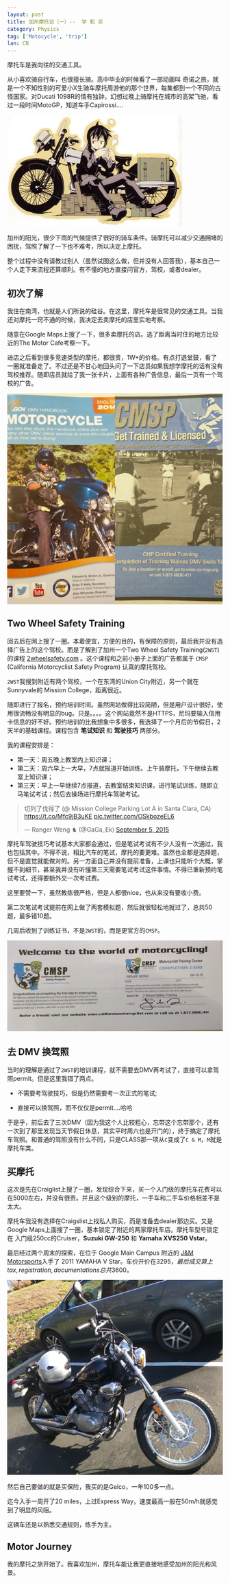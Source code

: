 ```yaml
---
layout: post
title: 加州摩托记（一）--  学 和 买
category: Physics
tag: ['Motocycle', 'trip']
lan: CN
---
```


摩托车是我向往的交通工具。

从小喜欢骑自行车，也很擅长骑。高中毕业的时候看了一部动画叫 奇诺之旅，就是一个不知性别的可爱小X生骑车摩托周游他的那个世界，每集都到一个不同的古怪国家。对Ducati 1098R的情有独钟，幻想过晚上骑摩托在城市的高架飞驰，看过一段时间MotoGP，知道车手Capirossi....

![Kino's Journey](/images/motor/Kino_and_Hermes.jpg)

加州的阳光，很少下雨的气候提供了很好的骑车条件。骑摩托可以减少交通拥堵的困扰，驾照了解了一下也不难考，所以决定上摩托。

<!--preview-->

整个过程中没有请教过别人（虽然试图这么做，但并没有人回答我），基本自己一个人走下来流程还算顺利。有不懂的地方直接问官方，驾校，或者dealer。

## 初次了解

我住在南湾，也就是人们所说的硅谷。在这里，摩托车是很常见的交通工具。当我还对摩托一窍不通的时候，我决定去卖摩托的店里实地考察。

随意在Google Maps上搜了一下，很多卖摩托的店。选了距离当时住的地方比较近的The Motor Cafe考察一下。

进店之后看到很多竞速类型的摩托，都很贵，1W+的价格。有点打退堂鼓，看了一圈就准备走了。不过还是不甘心地回头问了一下店员如果我想学摩托的话有没有驾校推荐。随即店员就给了我一张卡片，上面有各种广告信息，最后一页有一个驾校的广告。

![2014 CA.GOV DMV HANDBOOK MOTORCYCLE](/images/motor/2014_dmv_handbook.png)

## Two Wheel Safety Training

回去后在网上搜了一圈。本着便宜，方便的目的，有保障的原则，最后我并没有选择广告上的这个驾校。而是了解到了加州一个Two Wheel Safety Training(`2WST`) 的课程 [2wheelsafety.com](http://2wheelsafety.com) 。这个课程和之前小册子上面的广告都属于 `CMSP` (California Motorcyclist Safety Program) 认真的摩托驾校。

`2WST`我搜到附近有两个驾校，一个在东湾的Union City附近，另一个就在Sunnyvale的 Mission College，距离很近。

随即进行了报名，预约培训时间。虽然网站做得比较简陋，但是用户设计很好，使用很流畅没有明显的bug。只是。。。。这个网站竟然不是HTTPS，尼玛要输入信用卡信息的好不好。预约培训的比我想象中多很多，我选择了一个月后的节假日，2天半的基础课程。课程包含 __笔试知识__ 和 __驾驶技巧__ 两部分。

我的课程安排是：

* 第一天：周五晚上教室内上知识课；
* 第二天：周六早上一大早，7点就报道开始训练。上午骑摩托，下午继续去教室上知识课；
* 第三天：早上一早继续7点报道，去教室结束知识课，进行笔试训练，随即立马笔试考试；然后去操场进行摩托车驾驶考试。

<blockquote class="twitter-tweet" lang="en"><p lang="zh" dir="ltr">切列了伐得了 (@ Mission College Parking Lot A in Santa Clara, CA) <a href="https://t.co/Mfc9jB3uKE">https://t.co/Mfc9jB3uKE</a> <a href="http://t.co/OSkbozeEL6">pic.twitter.com/OSkbozeEL6</a></p>&mdash; Ranger Weng ♞ (@GaGa_Ek) <a href="https://twitter.com/GaGa_Ek/status/640202972585152512">September 5, 2015</a></blockquote>
<script async src="//platform.twitter.com/widgets.js" charset="utf-8"></script>

摩托车驾驶技巧考试基本大家都会通过，但是笔试考试有不少人没有一次通过，我也包括其中。不得不说，相比汽车的笔试，摩托的要更难。虽然也全都是选择题，但不是直觉就能做对的。另一方面自己并没有提前准备，上课也只能听个大概，掌握不到细节，甚至我并没有听懂第三天需要笔试考试这件事情。不得已重新预约笔试考试，还得要额外交一次考试费。

这里要赞一下，虽然教练很严格，但是人都很nice，也从来没有要收小费。

第二次笔试考试提前在网上做了两套模拟题，然后就很轻松地就过了，总共50题，最多错10题。

几周后收到了训练证书，不是`2WST`的，而是更官方的`CMSP`。

![Two Wheel Safty Training Comppletion Card](/images/motor/2WST_completion_card.png)

## 去 DMV 换驾照

当时的理解是通过了`2WST`的培训课程，就不需要去DMV再考试了，直接可以拿驾照permit。但是这里我错了两点。

* 不需要考驾驶技巧，但是仍然需要考一次正式的笔试;

* 直接可以换驾照，而不仅仅是permit....哈哈

于是乎，前后去了三次DMV（因为我这个人比较粗心，忘带这个忘带那个，还有一次到了那里发现当天节假日休息，其实平时周六也是开门的），终于搞定了摩托车驾照。和普通的驾照没有什么不同，只是CLASS那一项从`C`变成了`C & M`，`M`就是摩托车类。

## 买摩托

这次是先在Craiglist上搜了一圈，发现综合下来，买一个入门级的摩托车花费可以在5000左右，并没有很贵。并且这个级别的摩托，一手车和二手车价格相差不是太大。

摩托车我没有选择在Craigslist上找私人购买，而是准备去dealer那边买。又是Google Maps上面搜了一圈，基本锁定了附近的两家摩托车店。摩托车型号锁定在 入门级250cc的Cruiser，__Suzuki GW-250__ 和 __Yamaha XVS250 Vstar__。

最后经过两个周末的探索，在位于 Google Main Campus 附近的 [J&M Motorsports](https://www.jmmotorsportsllc.com/)入手了 2011 YAMAHA V Star。车价开价在$3295，最后成交算上tax, registration, documentations总共$3600。

![2011 Yamaha XVS250 Vstar](/images/motor/2011_YAMAHA_vstar.png)

然后自己要做的就是买保险，我买的是Geico，一年100多一点。

迄今入手一周开了20 miles，上过Express Way，速度最高一般在50m/h就感觉到了明显的风阻。

这辆车还是以熟悉交通规则，练手为主。

## Motor Journey

我的摩托之旅开始了。我喜欢加州，摩托车能让我更直接地感受加州的阳光和风景。
